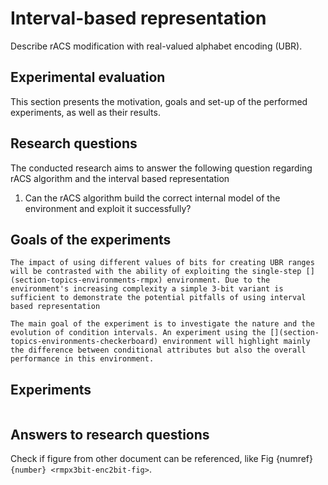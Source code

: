# Interval-based representation
Describe rACS modification with real-valued alphabet encoding (UBR).

## Experimental evaluation
This section presents the motivation, goals and set-up of the performed experiments, as well as their results.

## Research questions
The conducted research aims to answer the following question regarding rACS algorithm and the interval based representation

1. Can the rACS algorithm build the correct internal model of the environment and exploit it successfully?

## Goals of the experiments

```{admonition} _Experiment 1 - Encoding precision_
The impact of using different values of bits for creating UBR ranges will be contrasted with the ability of exploiting the single-step [](section-topics-environments-rmpx) environment. Due to the environment's increasing complexity a simple 3-bit variant is sufficient to demonstrate the potential pitfalls of using interval based representation
```

```{admonition} _Experiment 2 - Nature of the intervals_
The main goal of the experiment is to investigate the nature and the evolution of condition intervals. An experiment using the [](section-topics-environments-checkerboard) environment will highlight mainly the difference between conditional attributes but also the overall performance in this environment.
```

## Experiments

```{tableofcontents}
```

## Answers to research questions
Check if figure from other document can be referenced, like Fig {numref}`{number} <rmpx3bit-enc2bit-fig>`.